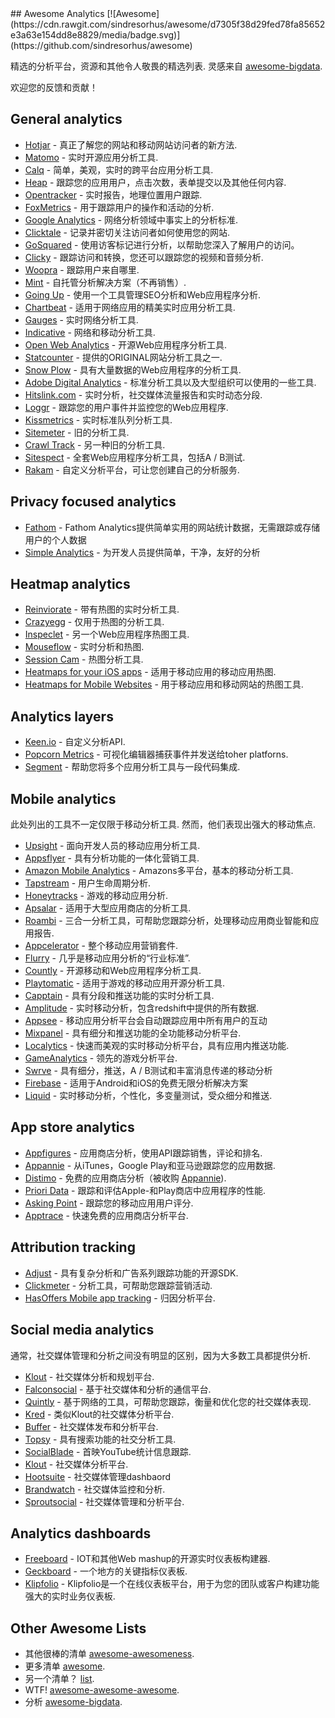 <div class="github-widget" data-repo="onurakpolat/awesome-analytics"></div>
## Awesome Analytics [![Awesome](https://cdn.rawgit.com/sindresorhus/awesome/d7305f38d29fed78fa85652e3a63e154dd8e8829/media/badge.svg)](https://github.com/sindresorhus/awesome)

 精选的分析平台，资源和其他令人敬畏的精选列表.  灵感来自 [awesome-bigdata](https://github.com/onurakpolat/awesome-bigdata).

欢迎您的反馈和贡献！


## General analytics

* [Hotjar](https://www.hotjar.com/) - 真正了解您的网站和移动网站访问者的新方法.
* [Matomo](https://matomo.org/) - 实时开源应用分析工具.
* [Calq](https://calq.io/) - 简单，美观，实时的跨平台应用分析工具.
* [Heap](https://heapanalytics.com/) - 跟踪您的应用用户，点击次数，表单提交以及其他任何内容.
* [Opentracker](http://www.opentracker.net/) - 实时报告，地理位置用户跟踪.
* [FoxMetrics](http://foxmetrics.com/) - 用于跟踪用户的操作和活动的分析.
* [Google Analytics](https://www.google.com/analytics/) - 网络分析领域中事实上的分析标准.
* [Clicktale](https://www.clicktale.com) - 记录并密切关注访问者如何使用您的网站.
* [GoSquared](https://www.gosquared.com/) - 使用访客标记进行分析，以帮助您深入了解用户的访问。
* [Clicky](http://clicky.com/) - 跟踪访问和转换，您还可以跟踪您的视频和音频分析.
* [Woopra](https://www.woopra.com/) - 跟踪用户来自哪里.
* [Mint](https://haveamint.com/) - 自托管分析解决方案（不再销售）. 
* [Going Up](https://www.goingup.com/) - 使用一个工具管理SEO分析和Web应用程序分析.
* [Chartbeat](https://chartbeat.com/) - 适用于网络应用的精美实时应用分析工具.
* [Gauges](http://get.gaug.es/) - 实时网络分析工具.
* [Indicative](https://www.indicative.com/) - 网络和移动分析工具.
* [Open Web Analytics](http://www.openwebanalytics.com/) - 开源Web应用程序分析工具.
* [Statcounter](https://statcounter.com/) - 提供的ORIGINAL网站分析工具之一.
* [Snow Plow](https://snowplowanalytics.com/) - 具有大量数据的Web应用程序的分析工具.
* [Adobe Digital Analytics](http://www.adobe.com/data-analytics-cloud/analytics/capabilities.html) - 标准分析工具以及大型组织可以使用的一些工具.
* [Hitslink.com](https://www.hitslink.com/) - 实时分析，社交媒体流量报告和实时动态分段.
* [Loggr](http://loggr.net/) - 跟踪您的用户事件并监控您的Web应用程序.
* [Kissmetrics](https://www.kissmetrics.com/) - 实时标准队列分析工具.
* [Sitemeter](http://sitemeter.com/) - 旧的分析工具.
* [Crawl Track](http://www.crawltrack.net/) - 另一种旧的分析工具.
* [Sitespect](https://www.sitespect.com/) - 全套Web应用程序分析工具，包括A / B测试.
* [Rakam](https://rakam.io/) - 自定义分析平台，可让您创建自己的分析服务.

## Privacy focused analytics

* [Fathom](https://usefathom.com/) -  Fathom Analytics提供简单实用的网站统计数据，无需跟踪或存储用户的个人数据
* [Simple Analytics](https://simpleanalytics.io/) - 为开发人员提供简单，干净，友好的分析

## Heatmap analytics

* [Reinviorate](https://www.reinvigorate.net/) - 带有热图的实时分析工具.
* [Crazyegg](http://www.crazyegg.com/) - 仅用于热图的分析工具.
* [Inspeclet](https://www.inspectlet.com/) - 另一个Web应用程序热图工具.
* [Mouseflow](http://mouseflow.com/) - 实时分析和热图.
* [Session Cam](http://www.sessioncam.com/) - 热图分析工具.
* [Heatmaps for your iOS apps](https://heatma.ps/) - 适用于移动应用的移动应用热图.
* [Heatmaps for Mobile Websites](http://heatdata.com/) - 用于移动应用和移动网站的热图工具.

## Analytics layers

* [Keen.io](http://keen.io/) - 自定义分析API.
* [Popcorn Metrics](http://www.popcornmetrics.com/) - 可视化编辑器捕获事件并发送给toher platforns.
* [Segment](https://segment.com/) - 帮助您将多个应用分析工具与一段代码集成.

## Mobile analytics

 此处列出的工具不一定仅限于移动分析工具.  然而，他们表现出强大的移动焦点.

* [Upsight](http://www.upsight.com/) - 面向开发人员的移动应用分析工具.
* [Appsflyer](http://www.appsflyer.com/) - 具有分析功能的一体化营销工具.
* [Amazon Mobile Analytics](http://aws.amazon.com/mobileanalytics/) -  Amazons多平台，基本的移动分析工具.
* [Tapstream](https://tapstream.com/) - 用户生命周期分析.
* [Honeytracks](https://honeytracks.com/) - 游戏的移动应用分析.
* [Apsalar](https://apsalar.com/) - 适用于大型应用商店的分析工具.
* [Roambi](http://www.roambi.com/) - 三合一分析工具，可帮助您跟踪分析，处理移动应用商业智能和应用报告.
* [Appcelerator](http://www.appcelerator.com/platform/appcelerator-analytics/) - 整个移动应用营销套件.
* [Flurry](http://www.flurry.com/) - 几乎是移动应用分析的“行业标准”.
* [Countly](http://count.ly/) - 开源移动和Web应用程序分析工具.
* [Playtomatic](http://playtomic.org/) - 适用于游戏的移动应用开源分析工具.
* [Capptain](http://www.capptain.com/) - 具有分段和推送功能的实时分析工具.
* [Amplitude](https://amplitude.com/) - 实时移动分析，包含redshift中提供的所有数据.
* [Appsee](http://www.appsee.com/) - 移动应用分析平台会自动跟踪应用中所有用户的互动
* [Mixpanel](https://mixpanel.com/) - 具有细分和推送功能的全功能移动分析平台.
* [Localytics](http://www.localytics.com/) - 快速而美观的实时移动分析平台，具有应用内推送功能.
* [GameAnalytics](http://www.gameanalytics.com/) - 领先的游戏分析平台.
* [Swrve](https://swrve.com) - 具有细分，推送，A / B测试和丰富消息传递的移动分析
* [Firebase](https://firebase.google.com/features/) - 适用于Android和iOS的免费无限分析解决方案
* [Liquid](https:/onliquid.com/) - 实时移动分析，个性化，多变量测试，受众细分和推送.

## App store analytics

* [Appfigures](http://appfigures.com/) - 应用商店分析，使用API​​跟踪销售，评论和排名.
* [Appannie](http://www.appannie.com/) - 从iTunes，Google Play和亚马逊跟踪您的应用数据.
* [Distimo](http://www.distimo.com/) - 免费的应用商店分析（被收购 [Appannie](http://www.appannie.com/)).
* [Priori Data](https://prioridata.com/) - 跟踪和评估Apple-和Play商店中应用程序的性能.
* [Asking Point](http://www.askingpoint.com/mobile-app-rating-widget) - 跟踪您的移动应用用户评分.
* [Apptrace](http://www.apptrace.com/) - 快速免费的应用商店分析平台.

## Attribution tracking

* [Adjust](http://adjust.com/) - 具有复杂分析和广告系列跟踪功能的开源SDK.
* [Clickmeter](https://clickmeter.com) - 分析工具，可帮助您跟踪营销活动.
* [HasOffers Mobile app tracking](http://www.mobileapptracking.com/) - 归因分析平台.

## Social media analytics

通常，社交媒体管理和分析之间没有明显的区别，因为大多数工具都提供分析.

* [Klout](https://klout.com/) - 社交媒体分析和规划平台.
* [Falconsocial](http://www.falconsocial.com/) - 基于社交媒体和分析的通信平台.
* [Quintly](https://www.quintly.com/) - 基于网络的工具，可帮助您跟踪，衡量和优化您的社交媒体表现.
* [Kred](http://kred.com/) - 类似Klout的社交媒体分析平台.
* [Buffer](https://bufferapp.com/) - 社交媒体发布和分析平台.
* [Topsy](http://topsy.com/) - 具有搜索功能的社交分析工具.
* [SocialBlade](http://socialblade.com/) - 首映YouTube统计信息跟踪.
* [Klout](https://klout.com/) - 社交媒体分析平台.
* [Hootsuite](https://hootsuite.com/) - 社交媒体管理dashbaord
* [Brandwatch](http://www.brandwatch.com/) - 社交媒体监控和分析.
* [Sproutsocial](http://sproutsocial.com/) - 社交媒体管理和分析平台.

## Analytics dashboards

* [Freeboard](https://github.com/Freeboard/freeboard) -  IOT和其他Web mashup的开源实时仪表板构建器.
* [Geckboard](https://www.geckoboard.com/) - 一个地方的关键指标仪表板.
* [Klipfolio](https://www.klipfolio.com/) -  Klipfolio是一个在线仪表板平台，用于为您的团队或客户构建功能强大的实时业务仪表板.

## Other Awesome Lists
- 其他很棒的清单 [awesome-awesomeness](https://github.com/bayandin/awesome-awesomeness).
- 更多清单 [awesome](https://github.com/sindresorhus/awesome).
- 另一个清单？ [list](https://github.com/jnv/lists).
- WTF! [awesome-awesome-awesome](https://github.com/t3chnoboy/awesome-awesome-awesome).
- 分析 [awesome-bigdata](https://github.com/onurakpolat/awesome-bigdata).
